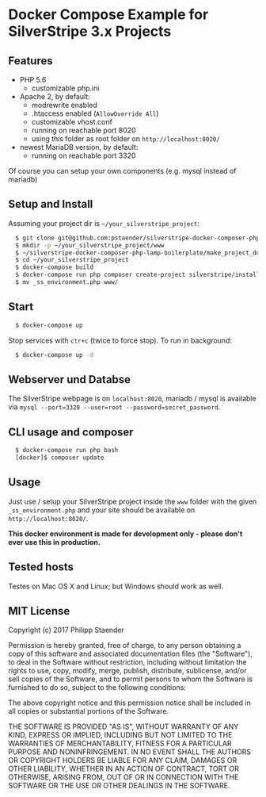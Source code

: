 # Docker Compose Example for SilverStripe 3.x Projects

## Features

  * PHP 5.6
    * customizable php.ini
  * Apache 2, by default:
    * modrewrite enabled
    * .htaccess enabled (`AllowOverride All`)
    * customizable vhost.conf
    * running on reachable port 8020
    * using this folder as root folder on `http://localhost:8020/`
  * newest MariaDB version, by default:
    * running on reachable port 3320

Of course you can setup your own components (e.g. mysql instead of mariadb)

## Setup and Install

Assuming your project dir is `~/your_silverstripe_project`:

```sh
  $ git clone git@github.com:pstaender/silverstripe-docker-composer-php-lamp-boilerplate.git ~/silverstripe-docker-composer-php-lamp-boilerplate
  $ mkdir -p ~/your_silverstripe_project/www
  $ ~/silverstripe-docker-composer-php-lamp-boilerplate/make_project_dockerable.sh ~/your_silverstripe_project
  $ cd ~/your_silverstripe_project
  $ docker-compose build
  $ docker-compose run php composer create-project silverstripe/installer .
  $ mv _ss_environment.php www/
```

## Start

```sh
  $ docker-compose up
```

Stop services with `ctr+c` (twice to force stop). To run in background:

```sh
  $ docker-compose up -d
```

## Webserver und Databse

The SilverStripe webpage is on `localhost:8020`, mariadb / mysql is available via `mysql --port=3320 --user=root --password=secret_password`.

## CLI usage and composer

```sh
  $ docker-compose run php bash
  [docker]$ composer update
```

## Usage

Just use / setup your SilverStripe project inside the `www` folder with the given `_ss_environment.php` and your site should be available on `http://localhost:8020/`.

**This docker environment is made for development only - please don't ever use this in production.**

## Tested hosts

Testes on Mac OS X and Linux; but Windows should work as well.

## MIT License

Copyright (c) 2017 Philipp Staender

Permission is hereby granted, free of charge, to any person obtaining a copy
of this software and associated documentation files (the "Software"), to deal
in the Software without restriction, including without limitation the rights
to use, copy, modify, merge, publish, distribute, sublicense, and/or sell
copies of the Software, and to permit persons to whom the Software is
furnished to do so, subject to the following conditions:

The above copyright notice and this permission notice shall be included in all
copies or substantial portions of the Software.

THE SOFTWARE IS PROVIDED "AS IS", WITHOUT WARRANTY OF ANY KIND, EXPRESS OR
IMPLIED, INCLUDING BUT NOT LIMITED TO THE WARRANTIES OF MERCHANTABILITY,
FITNESS FOR A PARTICULAR PURPOSE AND NONINFRINGEMENT. IN NO EVENT SHALL THE
AUTHORS OR COPYRIGHT HOLDERS BE LIABLE FOR ANY CLAIM, DAMAGES OR OTHER
LIABILITY, WHETHER IN AN ACTION OF CONTRACT, TORT OR OTHERWISE, ARISING FROM,
OUT OF OR IN CONNECTION WITH THE SOFTWARE OR THE USE OR OTHER DEALINGS IN THE
SOFTWARE.

